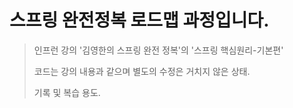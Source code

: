 # 스프링 완전정복 로드맵 과정입니다.

> 인프런 강의 '김영한의 스프링 완전 정복'의 '스프링 핵심원리-기본편'
> 
> 코드는 강의 내용과 같으며 별도의 수정은 거치지 않은 상태.
> 
> 기록 및 복습 용도.
